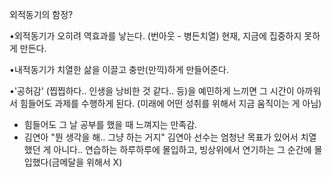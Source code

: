 외적동기의 함정?

 •외적동기가 오히려 역효과를 낳는다. (번아웃 - 병든치열) 현재, 지금에 집중하지 못하게 만든다.

 •내적동기가 치열한 삶을 이끌고 충만(만끽)하게 만들어준다.

•'공허감' (찝찝하다.. 인생을 낭비한 것 같다.. 등)을 예민하게 느끼면 그 시간이 아까워서 힘들어도 과제를 수행하게 된다. (미래에 어떤 성취를 위해서 지금 움직이는 게 아님)
 - 힘들어도 그 날 공부를 했을 때 느껴지는 만족감.
 - 김연아 "뭔 생각을 해.. 그냥 하는 거지" 김연아 선수는 엄청난 목표가 있어서 치열했던 게 아니다.. 연습하는 하루하루에 몰입하고, 빙상위에서 연기하는 그 순간에 몰입했다(금메달을 위해서 X)

